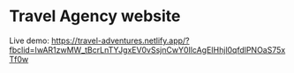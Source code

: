 # Travel Agency website

Live demo: https://travel-adventures.netlify.app/?fbclid=IwAR1zwMW_tBcrLnTYJgxEV0vSsjnCwY0IlcAgEIHhjl0qfdlPNOaS75xTf0w

